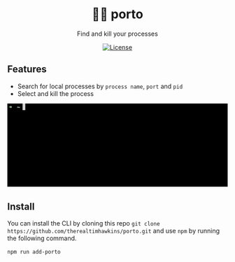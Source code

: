 <h1 align="center">🕵️‍♂️ porto</h1>
<p align="center">Find and kill your processes</p>
<p align="center">
	<a href="https://kbrsh.github.io/license"><img src="https://img.shields.io/badge/license-MIT-blue.svg" alt="License"></a>
</p>

## Features

- Search for local processes by `process name`, `port` and `pid`
- Select and kill the process

![](porto.gif)

## Install

You can install the CLI by cloning this repo `git clone https://github.com/therealtimhawkins/porto.git` and use `npm` by running the following command.

```sh
npm run add-porto
```
